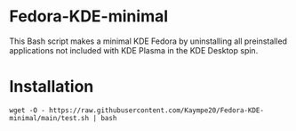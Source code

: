 # Fedora-KDE-minimal
This Bash script makes a minimal KDE Fedora by uninstalling all preinstalled applications not included with KDE Plasma in the KDE Desktop spin.
# Installation

```wget -O - https://raw.githubusercontent.com/Kaympe20/Fedora-KDE-minimal/main/test.sh | bash```
